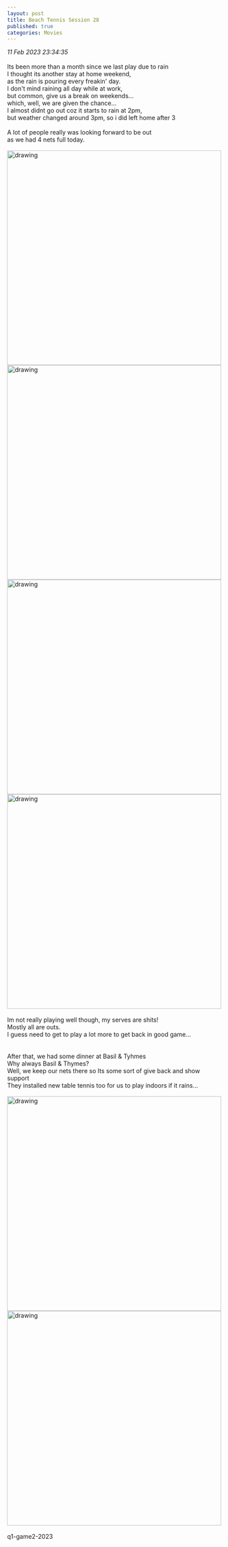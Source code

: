 ```yaml
---
layout: post
title: Beach Tennis Session 28
published: true
categories: Movies
---
```

_11 Feb 2023 23:34:35_
<br>
<br>
Its been more than a month since we last play due to rain
<br>
I thought its another stay at home weekend,
<br>
as the rain is pouring every freakin' day.
<br>
I don't mind raining all day while at work,
<br>
but common, give us a break on weekends...
<br>
which, well, we are given the chance...
<br> 
I almost didnt go out coz it starts to rain at 2pm,
<br>
but weather changed around 3pm, so i did left home after 3
<br>
<br>
A lot of people really was looking forward to be out
<br>
as we had 4 nets full today.
<br>
<br>
<img src="https://drive.google.com/uc?export=view&id=12Vp8Bj5F1RsWS99RAyHogVskq4D8fEEK" alt="drawing" width="500"/>
<img src="https://drive.google.com/uc?export=view&id=1dEh86UIvzHV8GllPt_aiUtc5xsiCmw4n" alt="drawing" width="500"/>
<img src="https://drive.google.com/uc?export=view&id=1zYQhKNMImVO6t56PMiOnKacJl02cTTbE" alt="drawing" width="500"/>
<img src="https://drive.google.com/uc?export=view&id=1MiKS5PIy0NS9iJ8sTl74kg7LpcyukJHB" alt="drawing" width="500"/>
<br>
<br>
Im not really playing well though, my serves are shits!
<br>
Mostly all are outs.
<br>
I guess need to get to play a lot more to get back in good game...
<br>
<br>
<br>
After that, we had some dinner at Basil & Tyhmes
<br>
Why always Basil & Thymes? 
<br>
Well, we keep our nets there so Its some sort of give back and show support
<br>
They installed new table tennis too for us to play indoors if it rains...
<br>
<br>
<img src="https://drive.google.com/uc?export=view&id=1nS-YLEhpKZwJvxAu0g0xrWmWkxB6ItmP" alt="drawing" width="500"/>
<img src="https://drive.google.com/uc?export=view&id=1r9IEIagU3Nk0lTjB-I2px8aCfnBAmtNE" alt="drawing" width="500"/>
<br>
<br>
q1-game2-2023
